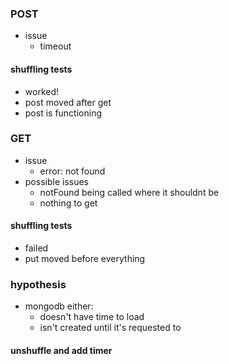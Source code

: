 ### POST
- issue
    - timeout
#### shuffling tests
- worked!
- post moved after get
- post is functioning

### GET
- issue
    - error: not found
- possible issues
    - notFound being called where it shouldnt be
    - nothing to get

#### shuffling tests
- failed
- put moved before everything

### hypothesis
- mongodb either:
    - doesn't have time to load
    - isn't created until it's requested to

#### unshuffle and add timer
